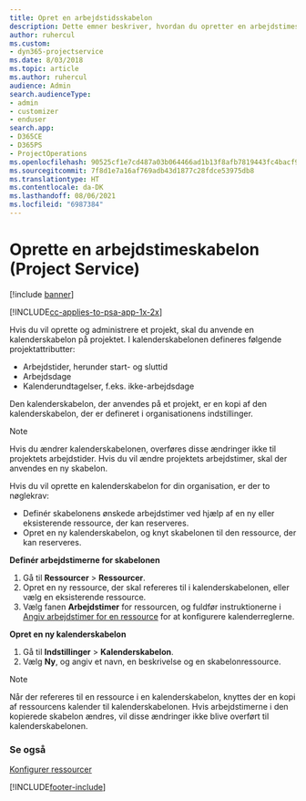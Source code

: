 ```yaml
---
title: Opret en arbejdstidsskabelon
description: Dette emner beskriver, hvordan du opretter en arbejdstimeskabelon i Project Service.
author: ruhercul
ms.custom:
- dyn365-projectservice
ms.date: 8/03/2018
ms.topic: article
ms.author: ruhercul
audience: Admin
search.audienceType:
- admin
- customizer
- enduser
search.app:
- D365CE
- D365PS
- ProjectOperations
ms.openlocfilehash: 90525cf1e7cd487a03b064466ad1b13f8afb7819443fc4bacf9c7d3eee86f0b6
ms.sourcegitcommit: 7f8d1e7a16af769adb43d1877c28fdce53975db8
ms.translationtype: HT
ms.contentlocale: da-DK
ms.lasthandoff: 08/06/2021
ms.locfileid: "6987384"
---
```

# <a name="create-a-work-hours-template-project-service"></a>Oprette en arbejdstimeskabelon (Project Service)

[!include [banner](../includes/psa-now-project-operations.md)]

[!INCLUDE[cc-applies-to-psa-app-1x-2x](../includes/cc-applies-to-psa-app-3x.md)]

Hvis du vil oprette og administrere et projekt, skal du anvende en kalenderskabelon på projektet. I kalenderskabelonen defineres følgende projektattributter:

- Arbejdstider, herunder start- og sluttid
- Arbejdsdage
- Kalenderundtagelser, f.eks. ikke-arbejdsdage

Den kalenderskabelon, der anvendes på et projekt, er en kopi af den kalenderskabelon, der er defineret i organisationens indstillinger.

> [!NOTE]
> Hvis du ændrer kalenderskabelonen, overføres disse ændringer ikke til projektets arbejdstider. Hvis du vil ændre projektets arbejdstimer, skal der anvendes en ny skabelon.

Hvis du vil oprette en kalenderskabelon for din organisation, er der to nøglekrav:

- Definér skabelonens ønskede arbejdstimer ved hjælp af en ny eller eksisterende ressource, der kan reserveres.
- Opret en ny kalenderskabelon, og knyt skabelonen til den ressource, der kan reserveres.

**Definér arbejdstimerne for skabelonen**

1. Gå til **Ressourcer** \> **Ressourcer**.
2. Opret en ny ressource, der skal refereres til i kalenderskabelonen, eller vælg en eksisterende ressource.
3. Vælg fanen **Arbejdstimer** for ressourcen, og fuldfør instruktionerne i [Angiv arbejdstimer for en ressource](/dynamics365/field-service/set-work-hours-resource.md) for at konfigurere kalenderreglerne.

**Opret en ny kalenderskabelon**

1. Gå til **Indstillinger** \> **Kalenderskabelon**.
2. Vælg **Ny**, og angiv et navn, en beskrivelse og en skabelonressource.


> [!NOTE]
> Når der refereres til en ressource i en kalenderskabelon, knyttes der en kopi af ressourcens kalender til kalenderskabelonen. Hvis arbejdstimerne i den kopierede skabelon ændres, vil disse ændringer ikke blive overført til kalenderskabelonen.


### <a name="see-also"></a>Se også  
 [Konfigurer ressourcer](../psa/set-up-resources.md)


[!INCLUDE[footer-include](../includes/footer-banner.md)]
